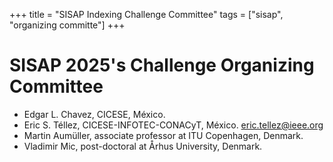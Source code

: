 +++
title = "SISAP Indexing Challenge Committee"
tags = ["sisap", "organizing committe"]
+++

# SISAP 2025's Challenge Organizing Committee

- Edgar L. Chavez, CICESE, México.
- Eric S. Téllez, CICESE-INFOTEC-CONACyT, México. [eric.tellez@ieee.org](mailto:eric.tellez@ieee.org)
- Martin Aumüller, associate professor at ITU Copenhagen, Denmark.
- Vladimir Mic, post-doctoral at Århus University, Denmark.

